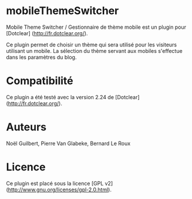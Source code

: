 mobileThemeSwitcher
===================

Mobile Theme Switcher / Gestionnaire de thème mobile est un plugin pour [Dotclear] (http://fr.dotclear.org/).

Ce plugin permet de choisir un thème qui sera utilisé pour les visiteurs utilisant un mobile.
La sélection du thème servant aux mobiles s'effectue dans les paramètres du blog.

Compatibilité
============

Ce plugin a été testé avec la version 2.24 de [Dotclear] (http://fr.dotclear.org/).

Auteurs
=======
Noël Guilbert, Pierre Van Glabeke, Bernard Le Roux

Licence
===================
Ce plugin est placé sous la licence [GPL v2] (http://www.gnu.org/licenses/gpl-2.0.html).